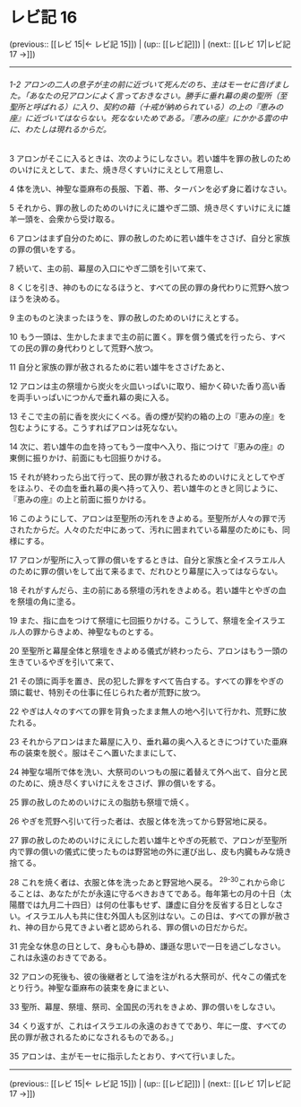 # レビ記 16

(previous:: [[レビ 15|← レビ記 15]]) | (up:: [[レビ記]]) | (next:: [[レビ 17|レビ記 17 →]])

***
###### 1-2 アロンの二人の息子が主の前に近づいて死んだのち、主はモーセに告げました。「あなたの兄アロンによく言っておきなさい。勝手に垂れ幕の奥の聖所（至聖所と呼ばれる）に入り、契約の箱（十戒が納められている）の上の『恵みの座』に近づいてはならない。死なないためである。『恵みの座』にかかる雲の中に、わたしは現れるからだ。 



3 
アロンがそこに入るときは、次のようにしなさい。若い雄牛を罪の赦しのためのいけにえとして、また、焼き尽くすいけにえとして用意し、 



4 
体を洗い、神聖な亜麻布の長服、下着、帯、ターバンを必ず身に着けなさい。 



5 
それから、罪の赦しのためのいけにえに雄やぎ二頭、焼き尽くすいけにえに雄羊一頭を、会衆から受け取る。 



6 
アロンはまず自分のために、罪の赦しのために若い雄牛をささげ、自分と家族の罪の償いをする。 



7 
続いて、主の前、幕屋の入口にやぎ二頭を引いて来て、 



8 
くじを引き、神のものになるほうと、すべての民の罪の身代わりに荒野へ放つほうを決める。 



9 
主のものと決まったほうを、罪の赦しのためのいけにえとする。 



10 
もう一頭は、生かしたままで主の前に置く。罪を償う儀式を行ったら、すべての民の罪の身代わりとして荒野へ放つ。 



11 
自分と家族の罪が赦されるために若い雄牛をささげたあと、 



12 
アロンは主の祭壇から炭火を火皿いっぱいに取り、細かく砕いた香り高い香を両手いっぱいにつかんで垂れ幕の奥に入る。 



13 
そこで主の前に香を炭火にくべる。香の煙が契約の箱の上の『恵みの座』を包むようにする。こうすればアロンは死なない。 



14 
次に、若い雄牛の血を持ってもう一度中へ入り、指につけて『恵みの座』の東側に振りかけ、前面にも七回振りかける。 



15 
それが終わったら出て行って、民の罪が赦されるためのいけにえとしてやぎをほふり、その血を垂れ幕の奥へ持って入り、若い雄牛のときと同じように、『恵みの座』の上と前面に振りかける。 



16 
このようにして、アロンは至聖所の汚れをきよめる。至聖所が人々の罪で汚されたからだ。人々のただ中にあって、汚れに囲まれている幕屋のためにも、同様にする。 



17 
アロンが聖所に入って罪の償いをするときは、自分と家族と全イスラエル人のために罪の償いをして出て来るまで、だれひとり幕屋に入ってはならない。 



18 
それがすんだら、主の前にある祭壇の汚れをきよめる。若い雄牛とやぎの血を祭壇の角に塗る。 



19 
また、指に血をつけて祭壇に七回振りかける。こうして、祭壇を全イスラエル人の罪からきよめ、神聖なものとする。 



20 
至聖所と幕屋全体と祭壇をきよめる儀式が終わったら、アロンはもう一頭の生きているやぎを引いて来て、 



21 
その頭に両手を置き、民の犯した罪をすべて告白する。すべての罪をやぎの頭に載せ、特別その仕事に任じられた者が荒野に放つ。 



22 
やぎは人々のすべての罪を背負ったまま無人の地へ引いて行かれ、荒野に放たれる。 



23 
それからアロンはまた幕屋に入り、垂れ幕の奥へ入るときにつけていた亜麻布の装束を脱ぐ。服はそこへ置いたままにして、 



24 
神聖な場所で体を洗い、大祭司のいつもの服に着替えて外へ出て、自分と民のために、焼き尽くすいけにえをささげ、罪の償いをする。 



25 
罪の赦しのためのいけにえの脂肪も祭壇で焼く。 



26 
やぎを荒野へ引いて行った者は、衣服と体を洗ってから野営地に戻る。 



27 
罪の赦しのためのいけにえにした若い雄牛とやぎの死骸で、アロンが至聖所内で罪の償いの儀式に使ったものは野営地の外に運び出し、皮も内臓もみな焼き捨てる。 



28 
これを焼く者は、衣服と体を洗ったあと野営地へ戻る。 <sup class="versenum">29-30</sup>これから命じることは、あなたがたが永遠に守るべきおきてである。毎年第七の月の十日（太陽暦では九月二十四日）は何の仕事もせず、謙虚に自分を反省する日としなさい。イスラエル人も共に住む外国人も区別はない。この日は、すべての罪が赦され、神の目から見てきよい者と認められる、罪の償いの日だからだ。 



31 
完全な休息の日として、身も心も静め、謙遜な思いで一日を過ごしなさい。これは永遠のおきてである。 



32 
アロンの死後も、彼の後継者として油を注がれる大祭司が、代々この儀式をとり行う。神聖な亜麻布の装束を身にまとい、 



33 
聖所、幕屋、祭壇、祭司、全国民の汚れをきよめ、罪の償いをしなさい。 



34 
くり返すが、これはイスラエルの永遠のおきてであり、年に一度、すべての民の罪が赦されるためになされるものである。」 



35 
アロンは、主がモーセに指示したとおり、すべて行いました。

***

(previous:: [[レビ 15|← レビ記 15]]) | (up:: [[レビ記]]) | (next:: [[レビ 17|レビ記 17 →]])
